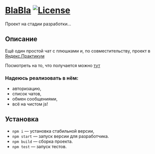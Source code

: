 # [BlaBla](https://jovial-shannon-777119.netlify.app/) [![License](https://img.shields.io/badge/License-Apache%202.0-blue.svg)](https://opensource.org/licenses/Apache-2.0)
Проект на стадии разработки...

## Описание
Ещё один простой чат с плюшками и, по совместительству, проект в [Яндекс.Практикум](https://praktikum.yandex.ru/)

Посмотреть на то, что получается можно [тут](https://jovial-shannon-777119.netlify.app/)

### Надеюсь реализовать в нём:
* авторизацию,
* список чатов,
* обмен сообщениями,
* всё на чистом js!

## Установка
* `npm i` — установка стабильной версии,
* `npm start` — запуск версии для разработчика.
* `npm build` — сборка проекта.
* `npm test` — запуск тестов.